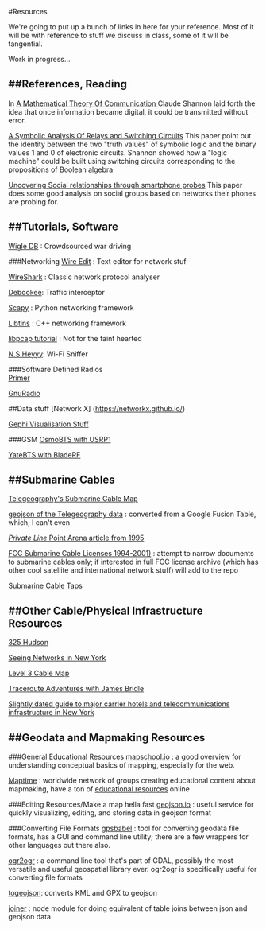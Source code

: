 #Resources

We're going to put up a bunch of links in here for your reference. Most of it will be with reference to stuff we discuss in class, some of it will be tangential.

Work in progress...



##References, Reading
---

In [A Mathematical Theory Of Communication ](http://cm.bell-labs.com/cm/ms/what/shannonday/shannon1948.pdf) Claude Shannon laid forth the idea that once information became digital, it could be transmitted without error. 

[A Symbolic Analysis Of Relays and Switching Circuits](https://www.cs.virginia.edu/~evans/greatworks/shannon38.pdf) This paper point out the identity between the two "truth values" of symbolic logic and the binary values 1 and 0 of electronic circuits. Shannon showed how a "logic machine" could be built using switching circuits corresponding to the propositions of Boolean algebra

[Uncovering Social relationships through smartphone probes](http://conferences.sigcomm.org/imc/2013/papers/imc148-barberaSP106.pdf) This paper does some good analysis on social groups based on networks their phones are probing for.

##Tutorials, Software
---
[Wigle DB](https://wigle.net) : Crowdsourced war driving



###Networking
[Wire Edit](https://wireedit.com/) : Text editor for network stuf

[WireShark](https://www.wireshark.org/) : Classic network protocol analyser

[Debookee]([http://www.iwaxx.com/debookee/): Traffic interceptor

[Scapy](http://www.secdev.org/projects/scapy/) : Python networking framework

[Libtins](http://libtins.github.io/) : C++ networking framework

[libpcap tutorial](http://eecs.wsu.edu/~sshaikot/docs/lbpcap/libpcap-tutorial.pdf) : Not for the faint hearted

[N.S.Heyyy](https://github.com/antiboredom/nsheyy_gui/releases): Wi-Fi Sniffer

###Software Defined Radios	
[Primer](https://github.com/samatt/ArtSec-SDR)

[GnuRadio](http://gnuradio.org/redmine/projects/gnuradio/wiki)

##Data stuff
[Network X] (https://networkx.github.io/)

[Gephi Visualisation Stuff](http://gephi.github.io/)
	
###GSM
[OsmoBTS with USRP1](http://scriptogr.am/samatt/post/running-osmobts-with)

[YateBTS with BladeRF](http://scriptogr.am/samatt/post/running-yate-bts)

##Submarine Cables
---
[Telegeography's Submarine Cable Map](http://submarinecablemap.com)

[geojson of the Telegeography data](/march25/submarine_cables.geojson) : converted from a Google Fusion Table, which, I can't even

[*Private Line* Point Arena article from 1995](https://www.dropbox.com/s/ejdbrs9r4kf9mrq/private_line.pdf?dl=0)

[FCC Submarine Cable Licenses 1994-2001)](/march25/fcc) : attempt to narrow documents to submarine cables only; if interested in full FCC license archive (which has other cool satellite and international network stuff) will add to the repo

[Submarine Cable Taps](http://lifewinning.com/submarine-cable-taps)

##Other Cable/Physical Infrastructure Resources
---
[325 Hudson](https://gumroad.com/l/325Hudson)

[Seeing Networks in New York](http://seeingnetworks.in/nyc)

[Level 3 Cable Map](http://maps.level3.com)

[Traceroute Adventures with James Bridle](https://stml.makes.org/thimble/how-to-see-through-the-cloud)

[Slightly dated guide to major carrier hotels and telecommunications infrastructure in New York](http://cromwell-intl.com/travel/usa/new-york-internet/)

##Geodata and Mapmaking Resources
---

###General Educational Resources
[mapschool.io](http://mapschool.io) : a good overview for understanding conceptual basics of mapping, especially for the web.

[Maptime](http://maptime.io) : worldwide network of groups creating educational content about mapmaking, have a ton of [educational resources](http://maptime.io/lessons-resources/) online

###Editing Resources/Make a map hella fast
[geojson.io](http://geojson.io) : useful service for quickly visualizing, editing, and storing data in geojson format

###Converting File Formats
[gpsbabel](www.gpsbabel.org) : tool for converting geodata file formats, has a GUI and command line utility; there are a few wrappers for other languages out there also. 

[ogr2ogr](http://www.gdal.org/ogr2ogr.html) : a command line tool that's part of GDAL, possibly the most versatile and useful geospatial library ever. ogr2ogr is specifically useful for converting file formats

[togeojson](http://mapbox.github.io/togeojson/): converts KML and GPX to geojson

[joiner](https://github.com/mhkeller/joiner) : node module for doing equivalent of table joins between json and geojson data. 
